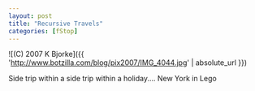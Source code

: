 ```yaml
---
layout: post
title: "Recursive Travels"
categories: [fStop]
---
```



![(C) 2007 K Bjorke]({{ 'http://www.botzilla.com/blog/pix2007/IMG_4044.jpg' | absolute_url }})


Side trip within a side trip within a holiday.... New York in Lego
